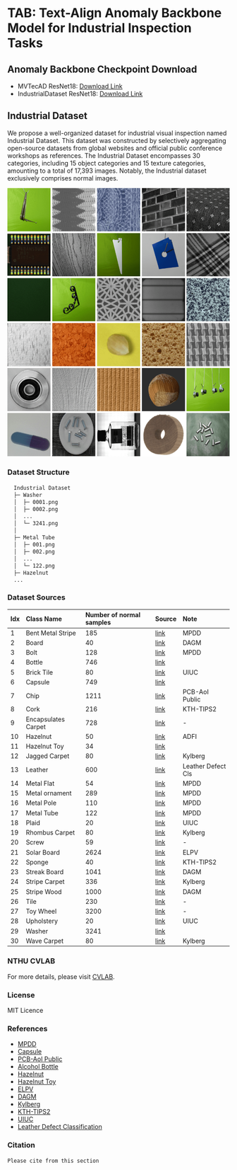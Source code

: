 # TAB: Text-Align Anomaly Backbone Model for Industrial Inspection Tasks


## Anomaly Backbone Checkpoint Download  
  - MVTecAD ResNet18: [Download Link](https://drive.google.com/drive/folders/1T-SRSi5D_dyvJ-HqAEtiHGYdiWfJ6_q8?usp=sharing)
  - IndustrialDataset ResNet18: [Download Link](https://drive.google.com/drive/folders/1knOHNj5U5Ya6qRjhD3hUo-K4F_BTg0YS?usp=sharing)



## Industrial Dataset
We propose a well-organized dataset for industrial visual inspection named Industrial Dataset. This dataset was constructed by selectively aggregating open-source
datasets from global websites and official public conference workshops as references. The Industrial Dataset encompasses 30 categories, including 15
object categories and 15 texture categories, amounting to a total of 17,393 images. Notably, the Industrial dataset exclusively comprises normal images.
<p align="center">
  <img src='imgs/industrial_dataset_samples.png' width="800px">
</p>

  ### Dataset Structure
  ```clike=
    Industrial Dataset
    ├─ Washer
    │  ├─ 0001.png
    │  ├─ 0002.png
    │  ...
    │  └─ 3241.png
    │  
    ├─ Metal Tube
    │  ├─ 001.png
    │  ├─ 002.png
    │  ...
    │  └─ 122.png
    ├─ Hazelnut
    ...
  ```

  ### Dataset Sources
  Idx | Class Name | Number of normal samples  | Source | Note
  :-- | :--| :--| :--| :--|
  1 | Bent Metal Stripe   | 185 | [link](https://ieeexplore.ieee.org/abstract/document/9631567) | MPDD |
  2 | Board | 40 | [link](https://hci.iwr.uni-heidelberg.de/content/weakly-supervised-learning-industrial-optical-inspection) | DAGM |
  3 | Bolt | 128 | [link](https://ieeexplore.ieee.org/abstract/document/9631567) | MPDD |
  4 | Bottle | 746 | [link](https://tianchi.aliyun.com/dataset/110147) |  |
  5 | Brick Tile | 80 | [link](https://www.researchgate.net/figure/All-25-classes-of-UIUC-dataset_fig7_313466694) | UIUC |
  6 | Capsule | 749 | [link](https://github.com/TSjianjiao/Defect-Detection-with-tensorflow) |  |
  7 | Chip | 1211 | [link](https://www.kaggle.com/datasets/kubeedgeianvs/pcb-aoi) | PCB-AoI Public |
  8 | Cork | 216 | [link](https://pan.baidu.com/s/173h8V66yRmtVo5rc2P7J4A#list/path=%2Fsharelink623692574-25785) | KTH-TIPS2 |
  9 | Encapsulates Carpet | 728 | [link](https://ieeexplore.ieee.org/abstract/document/9631567) | - |
  10 | Hazelnut | 50 | [link](https://adfi.jp/download/) | ADFI |
  11 | Hazelnut Toy | 34 | [link](https://openvinotoolkit.github.io/anomalib/data/hazelnut_toy.html) |  |
  12 | Jagged Carpet | 80 | [link](https://user.it.uu.se/~gusky180/texture/) | Kylberg |
  13 | Leather | 600 | [link](https://www.kaggle.com/datasets/praveen2084/leather-defect-classification) | Leather Defect Cls |
  14 | Metal Flat | 54 | [link](https://ieeexplore.ieee.org/abstract/document/9631567) | MPDD |
  15 | Metal ornament | 289 | [link](https://ieeexplore.ieee.org/abstract/document/9631567) | MPDD |
  16 | Metal Pole| 110 | [link](https://ieeexplore.ieee.org/abstract/document/9631567) | MPDD |
  17 | Metal Tube | 122 | [link](https://ieeexplore.ieee.org/abstract/document/9631567) | MPDD |
  18 | Plaid | 20 | [link](https://www.researchgate.net/figure/All-25-classes-of-UIUC-dataset_fig7_313466694) | UIUC |
  19 | Rhombus Carpet | 80 | [link](https://user.it.uu.se/~gusky180/texture/) | Kylberg |
  20 | Screw | 59 | [link](https://ieeexplore.ieee.org/abstract/document/9631567) | - |
  21 | Solar Board | 2624 | [link](https://github.com/zae-bayern/elpv-dataset) | ELPV |
  22 | Sponge | 40 | [link](https://pan.baidu.com/s/173h8V66yRmtVo5rc2P7J4A#list/path=%2Fsharelink623692574-25785) | KTH-TIPS2 |
  23 | Streak Board | 1041 | [link](https://hci.iwr.uni-heidelberg.de/content/weakly-supervised-learning-industrial-optical-inspection) | DAGM |
  24 | Stripe Carpet | 336 | [link](https://user.it.uu.se/~gusky180/texture/) | Kylberg |
  25 | Stripe Wood | 1000 | [link](https://hci.iwr.uni-heidelberg.de/content/weakly-supervised-learning-industrial-optical-inspection) | DAGM |
  26 | Tile | 230 | [link](https://ieeexplore.ieee.org/abstract/document/9631567) | - |
  27 | Toy Wheel | 3200 | [link](https://ieeexplore.ieee.org/abstract/document/9631567) | - |
  28 | Upholstery | 20 | [link](https://www.researchgate.net/figure/All-25-classes-of-UIUC-dataset_fig7_313466694) | UIUC |
  29 | Washer | 3241 | [link](https://www.kaggle.com/datasets/ravirajsinh45/real-life-industrial-dataset-of-casting-produc) |  |
  30 | Wave Carpet | 80 | [link](https://user.it.uu.se/~gusky180/texture/) | Kylberg |

  
  ### NTHU CVLAB
  For more details, please visit [CVLAB](https://cv.cs.nthu.edu.tw/).
  
  ### License
  MIT Licence

  ### References
  - [MPDD](https://ieeexplore.ieee.org/abstract/document/9631567)
  - [Capsule](https://github.com/TSjianjiao/Defect-Detection-with-tensorflow)
  - [PCB-AoI Public](https://www.kaggle.com/datasets/kubeedgeianvs/pcb-aoi)
  - [Alcohol Bottle](https://tianchi.aliyun.com/dataset/110147)
  - [Hazelnut](https://adfi.jp/download/)
  - [Hazelnut Toy](https://openvinotoolkit.github.io/anomalib/data/hazelnut_toy.html)
  - [ELPV](https://github.com/zae-bayern/elpv-dataset)
  - [DAGM](https://hci.iwr.uni-heidelberg.de/content/weakly-supervised-learning-industrial-optical-inspection)
  - [Kylberg](https://user.it.uu.se/~gusky180/texture/)
  - [KTH-TIPS2](https://pan.baidu.com/s/173h8V66yRmtVo5rc2P7J4A#list/path=%2Fsharelink623692574-25785)
  - [UIUC](https://www.researchgate.net/figure/All-25-classes-of-UIUC-dataset_fig7_313466694)
  - [Leather Defect Classification](https://www.kaggle.com/datasets/praveen2084/leather-defect-classification)

### Citation
```
Please cite from this section
```
